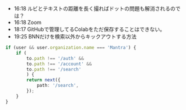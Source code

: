 
- 16:18 ルビとテキストの距離を長く撮ればドットの問題も解消されるのでは？
- 16:18 Zoom
- 18:17 GitHubで管理してるColabをただ保存することはできない。
- 19:25 BNNだけを検索以外からキックアウトする方法
``` TypeScript
if (user && user.organization.name === 'Mantra') {
	if (
		to.path !== '/auth' &&
		to.path !== '/account' &&
		to.path !== '/search'
		) {
		return next({
			path: '/search',
		});
	}
}
```

